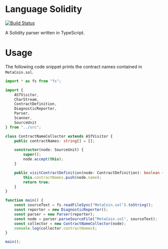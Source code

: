 Language Solidity
=================
[![Build Status](https://travis-ci.org/CodeChain-io/language-solidity.svg?branch=master)](https://travis-ci.org/CodeChain-io/language-solidity)

A Solidity parser written in TypeScript.

# Usage

The following code snippet prints the contract names contained in `MetaCoin.sol`.

```typescript
import * as fs from "fs";

import {
    ASTVisitor,
    CharStream,
    ContractDefinition,
    DiagnosticReporter,
    Parser,
    Scanner,
    SourceUnit
} from "../src";

class ContractNameCollector extends ASTVisitor {
    public contractNames: string[] = [];

    constructor(node: SourceUnit) {
        super();
        node.accept(this);
    }

    public visitContractDefinition(node: ContractDefinition): boolean {
        this.contractNames.push(node.name);
        return true;
    }
}

function main() {
    const sourceText = fs.readFileSync("MetaCoin.sol").toString();
    const reporter = new DiagnosticReporter();
    const parser = new Parser(reporter);
    const node = parser.parseSourceFile("MetaCoin.sol", sourceText);
    const collector = new ContractNameCollector(node);
    console.log(collector.contractNames);
}

main();
```